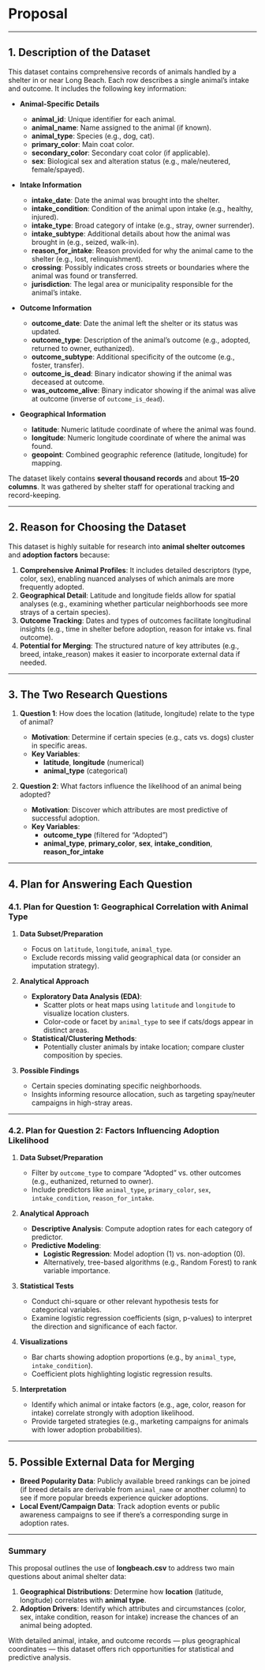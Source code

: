 # Proposal

---

## 1. Description of the Dataset

This dataset contains comprehensive records of animals handled by a shelter in or near Long Beach. Each row describes a single animal’s intake and outcome. It includes the following key information:

- **Animal-Specific Details**  
  - **animal_id**: Unique identifier for each animal.  
  - **animal_name**: Name assigned to the animal (if known).  
  - **animal_type**: Species (e.g., dog, cat).  
  - **primary_color**: Main coat color.  
  - **secondary_color**: Secondary coat color (if applicable).  
  - **sex**: Biological sex and alteration status (e.g., male/neutered, female/spayed).

- **Intake Information**  
  - **intake_date**: Date the animal was brought into the shelter.  
  - **intake_condition**: Condition of the animal upon intake (e.g., healthy, injured).  
  - **intake_type**: Broad category of intake (e.g., stray, owner surrender).  
  - **intake_subtype**: Additional details about how the animal was brought in (e.g., seized, walk-in).  
  - **reason_for_intake**: Reason provided for why the animal came to the shelter (e.g., lost, relinquishment).  
  - **crossing**: Possibly indicates cross streets or boundaries where the animal was found or transferred.  
  - **jurisdiction**: The legal area or municipality responsible for the animal’s intake.

- **Outcome Information**  
  - **outcome_date**: Date the animal left the shelter or its status was updated.  
  - **outcome_type**: Description of the animal’s outcome (e.g., adopted, returned to owner, euthanized).  
  - **outcome_subtype**: Additional specificity of the outcome (e.g., foster, transfer).  
  - **outcome_is_dead**: Binary indicator showing if the animal was deceased at outcome.  
  - **was_outcome_alive**: Binary indicator showing if the animal was alive at outcome (inverse of `outcome_is_dead`).

- **Geographical Information**  
  - **latitude**: Numeric latitude coordinate of where the animal was found.  
  - **longitude**: Numeric longitude coordinate of where the animal was found.  
  - **geopoint**: Combined geographic reference (latitude, longitude) for mapping.

The dataset likely contains **several thousand records** and about **15–20 columns**. It was gathered by shelter staff for operational tracking and record-keeping.

---

## 2. Reason for Choosing the Dataset

This dataset is highly suitable for research into **animal shelter outcomes** and **adoption factors** because:

1. **Comprehensive Animal Profiles**: It includes detailed descriptors (type, color, sex), enabling nuanced analyses of which animals are more frequently adopted.  
2. **Geographical Detail**: Latitude and longitude fields allow for spatial analyses (e.g., examining whether particular neighborhoods see more strays of a certain species).  
3. **Outcome Tracking**: Dates and types of outcomes facilitate longitudinal insights (e.g., time in shelter before adoption, reason for intake vs. final outcome).  
4. **Potential for Merging**: The structured nature of key attributes (e.g., breed, intake_reason) makes it easier to incorporate external data if needed.

---

## 3. The Two Research Questions

1. **Question 1**: How does the location (latitude, longitude) relate to the type of animal?  
   - **Motivation**: Determine if certain species (e.g., cats vs. dogs) cluster in specific areas.  
   - **Key Variables**:  
     - **latitude**, **longitude** (numerical)  
     - **animal_type** (categorical)

2. **Question 2**: What factors influence the likelihood of an animal being adopted?  
   - **Motivation**: Discover which attributes are most predictive of successful adoption.  
   - **Key Variables**:  
     - **outcome_type** (filtered for “Adopted”)  
     - **animal_type**, **primary_color**, **sex**, **intake_condition**, **reason_for_intake**

---

## 4. Plan for Answering Each Question

### 4.1. Plan for Question 1: Geographical Correlation with Animal Type

1. **Data Subset/Preparation**  
   - Focus on `latitude`, `longitude`, `animal_type`.  
   - Exclude records missing valid geographical data (or consider an imputation strategy).

2. **Analytical Approach**  
   - **Exploratory Data Analysis (EDA)**:  
     - Scatter plots or heat maps using `latitude` and `longitude` to visualize location clusters.  
     - Color-code or facet by `animal_type` to see if cats/dogs appear in distinct areas.  
   - **Statistical/Clustering Methods**:  
     - Potentially cluster animals by intake location; compare cluster composition by species.

3. **Possible Findings**  
   - Certain species dominating specific neighborhoods.  
   - Insights informing resource allocation, such as targeting spay/neuter campaigns in high-stray areas.

---

### 4.2. Plan for Question 2: Factors Influencing Adoption Likelihood

1. **Data Subset/Preparation**  
   - Filter by `outcome_type` to compare “Adopted” vs. other outcomes (e.g., euthanized, returned to owner).  
   - Include predictors like `animal_type`, `primary_color`, `sex`, `intake_condition`, `reason_for_intake`.

2. **Analytical Approach**  
   - **Descriptive Analysis**: Compute adoption rates for each category of predictor.  
   - **Predictive Modeling**:  
     - **Logistic Regression**: Model adoption (1) vs. non-adoption (0).  
     - Alternatively, tree-based algorithms (e.g., Random Forest) to rank variable importance.

3. **Statistical Tests**  
   - Conduct chi-square or other relevant hypothesis tests for categorical variables.  
   - Examine logistic regression coefficients (sign, p-values) to interpret the direction and significance of each factor.

4. **Visualizations**  
   - Bar charts showing adoption proportions (e.g., by `animal_type`, `intake_condition`).  
   - Coefficient plots highlighting logistic regression results.

5. **Interpretation**  
   - Identify which animal or intake factors (e.g., age, color, reason for intake) correlate strongly with adoption likelihood.  
   - Provide targeted strategies (e.g., marketing campaigns for animals with lower adoption probabilities).

---

## 5. Possible External Data for Merging

- **Breed Popularity Data**: Publicly available breed rankings can be joined (if breed details are derivable from `animal_name` or another column) to see if more popular breeds experience quicker adoptions.  
- **Local Event/Campaign Data**: Track adoption events or public awareness campaigns to see if there’s a corresponding surge in adoption rates.

---

### Summary

This proposal outlines the use of **longbeach.csv** to address two main questions about animal shelter data:

1. **Geographical Distributions**: Determine how **location** (latitude, longitude) correlates with **animal type**.  
2. **Adoption Drivers**: Identify which attributes and circumstances (color, sex, intake condition, reason for intake) increase the chances of an animal being adopted.

With detailed animal, intake, and outcome records — plus geographical coordinates — this dataset offers rich opportunities for statistical and predictive analysis.  
